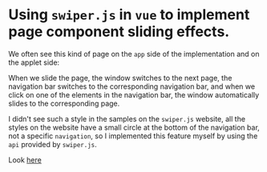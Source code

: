 # Using `swiper.js` in `vue` to implement page component sliding effects.

We often see this kind of page on the `app` side of the implementation and on the applet side:

When we slide the page, the window switches to the next page, the navigation bar switches to the corresponding navigation bar, and when we click on one of the elements in the navigation bar, the window automatically slides to the corresponding page.

I didn't see such a style in the samples on the `swiper.js` website, all the styles on the website have a small circle at the bottom of the navigation bar, not a specific `navigation`, so I implemented this feature myself by using the `api` provided by `swiper.js`.

Look [here](https://bqxbqx.github.io/2023/10/25/%E5%9C%A8-vue-%E4%BD%BF%E7%94%A8-swiper-js-%E5%AE%9E%E7%8E%B0%E9%A1%B5%E9%9D%A2%E7%BB%84%E4%BB%B6%E6%BB%91%E5%8A%A8%E7%89%B9%E6%95%88/)
